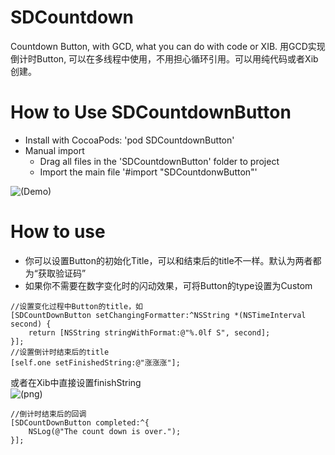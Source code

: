 # SDCountdown
Countdown Button, with GCD, what you can do with code or XIB.
用GCD实现倒计时Button, 可以在多线程中使用，不用担心循环引用。可以用纯代码或者Xib创建。
# How to Use SDCountdownButton
* Install with CocoaPods: 'pod SDCountdownButton'
* Manual import
   * Drag all files in the 'SDCountdownButton' folder to project
   * Import the main file '#import "SDCountdonwButton"'

![(Demo)](https://github.com/momo13014/SDCountdown/blob/master/ScreentShot/demo.gif)
# How to use

 * 你可以设置Button的初始化Title，可以和结束后的title不一样。默认为两者都为“获取验证码”
 * 如果你不需要在数字变化时的闪动效果，可将Button的type设置为Custom
```
//设置变化过程中Button的title，如
[SDCountDownButton setChangingFormatter:^NSString *(NSTimeInterval second) {
    return [NSString stringWithFormat:@"%.0lf S", second];
}];
//设置倒计时结束后的title
[self.one setFinishedString:@"涨涨涨"];
```
或者在Xib中直接设置finishString  
![(png)](https://github.com/momo13014/SDCountdown/blob/master/ScreentShot/finishString.png)
````
//倒计时结束后的回调
[SDCountDownButton completed:^{
    NSLog(@"The count down is over.");
}];
````
